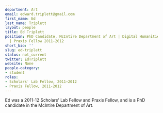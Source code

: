 ```yaml
---
department: Art
email: edward.triplett@gmail.com
first_name: Ed
last_name: Triplett
layout: people
title: Ed Triplett
position: PhD Candidate, McIntire Department of Art | Digital Humanities Fellow 2011-2012
  | Praxis Fellow 2011-2012
short_bio: ''
slug: ed-triplett
status: not_current
twitter: EdTriplett
website: None
people-category:
- student
roles:
- Scholars' Lab Fellow, 2011–2012
- Praxis Fellow, 2011-2012
---
```


Ed was a 2011-12 Scholars' Lab Fellow and Praxis Fellow, and is a PhD candidate in the McIntire Department of Art.
